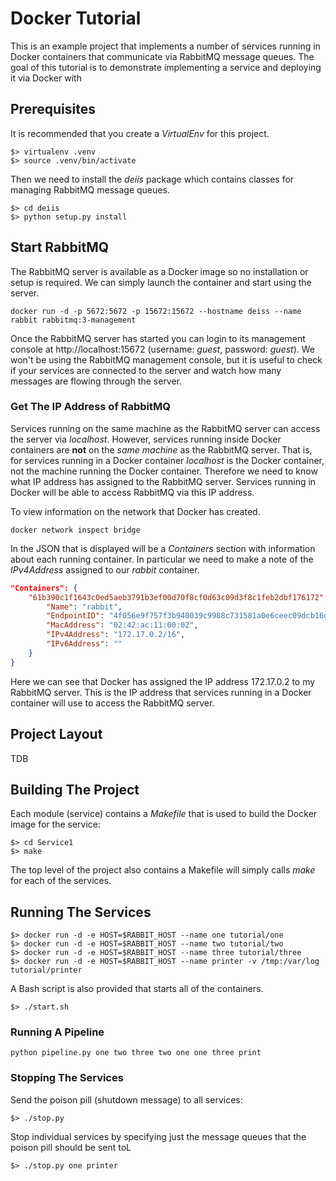 # Docker Tutorial

This is an example project that implements a number of services running in Docker containers that communicate via RabbitMQ message queues.  The goal of this tutorial is to demonstrate implementing a service and deploying it via Docker with

## Prerequisites

It is recommended that you create a *VirtualEnv* for this project.

```
$> virtualenv .venv
$> source .venv/bin/activate
```

Then we need to install the *deiis* package which contains classes for managing RabbitMQ message queues.

```
$> cd deiis
$> python setup.py install
```

## Start RabbitMQ

The RabbitMQ server is available as a Docker image so no installation or setup is required.  We can simply launch the container and start using the server.

```
docker run -d -p 5672:5672 -p 15672:15672 --hostname deiss --name rabbit rabbitmq:3-management
```

Once the RabbitMQ server has started you can login to its management console at http://localhost:15672 (username: *guest*, password: *guest*). We won't be using the RabbitMQ management console, but it is useful to check if your services are connected to the server and watch how many messages are flowing through the server.

### Get The IP Address of RabbitMQ

Services running on the same machine as the RabbitMQ server can access the server via *localhost*.  However, services running inside Docker containers are **not** on the *same machine* as the RabbitMQ server.  That is, for services running in a Docker container *localhost* is the Docker container, not the machine running the Docker container.  Therefore we need to know what IP address has assigned to the RabbitMQ server.  Services running in Docker will be able to access RabbitMQ via this IP address.

To view information on the network that Docker has created.

```
docker network inspect bridge
```

In the JSON that is displayed will be a *Containers* section with information about each running container.  In particular we need to make a note of the *IPv4Address* assigned to our *rabbit* container.

```json
"Containers": {
    "61b390c1f1643c0ed5aeb3791b3ef00d70f8cf0d63c09d3f8c1feb2dbf176172": {
        "Name": "rabbit",
        "EndpointID": "4f056e9f757f3b940039c9988c731581a0e6ceec09dcb16d63db18b5c300c09f",
        "MacAddress": "02:42:ac:11:00:02",
        "IPv4Address": "172.17.0.2/16",
        "IPv6Address": ""
    }
}
```

Here we can see that Docker has assigned the IP address 172.17.0.2 to my RabbitMQ server.  This is the IP address that services running in a Docker container will use to access the RabbitMQ server.

## Project Layout

TDB

## Building The Project

Each module (service) contains a *Makefile* that is used to build the Docker image for the service:

```
$> cd Service1
$> make
```

The top level of the project also contains a Makefile will simply calls *make* for each of the services.

## Running The Services

```
$> docker run -d -e HOST=$RABBIT_HOST --name one tutorial/one
$> docker run -d -e HOST=$RABBIT_HOST --name two tutorial/two
$> docker run -d -e HOST=$RABBIT_HOST --name three tutorial/three
$> docker run -d -e HOST=$RABBIT_HOST --name printer -v /tmp:/var/log tutorial/printer
```

A Bash script is also provided that starts all of the containers.

```
$> ./start.sh
```

### Running A Pipeline

```
python pipeline.py one two three two one one three print
```

### Stopping The Services


Send the poison pill (shutdown message) to all services:

```
$> ./stop.py
```

Stop individual services by specifying just the message queues that the poison pill should be sent toL

```
$> ./stop.py one printer
```
